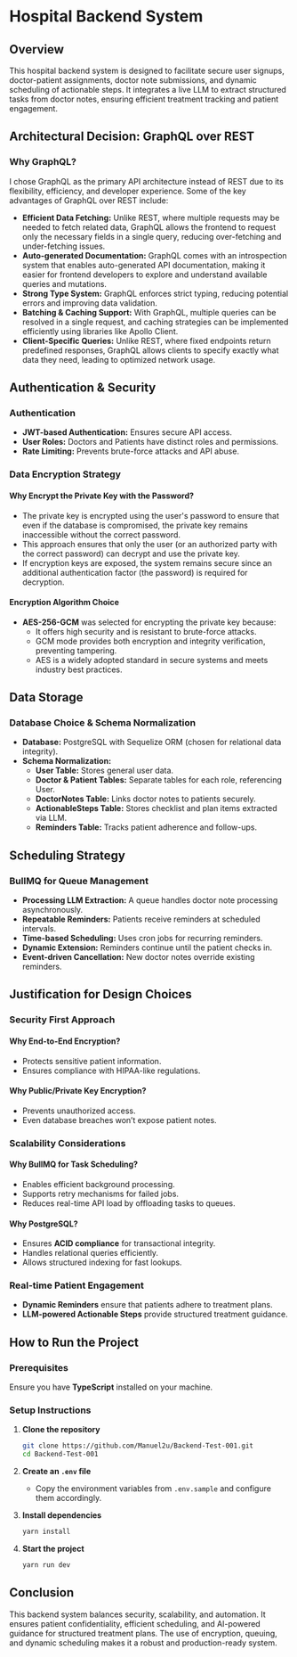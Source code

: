 # Hospital Backend System

## Overview

This hospital backend system is designed to facilitate secure user signups, doctor-patient assignments, doctor note submissions, and dynamic scheduling of actionable steps. It integrates a live LLM to extract structured tasks from doctor notes, ensuring efficient treatment tracking and patient engagement.

## Architectural Decision: GraphQL over REST

### Why GraphQL?

I chose GraphQL as the primary API architecture instead of REST due to its flexibility, efficiency, and developer experience. Some of the key advantages of GraphQL over REST include:

- **Efficient Data Fetching:** Unlike REST, where multiple requests may be needed to fetch related data, GraphQL allows the frontend to request only the necessary fields in a single query, reducing over-fetching and under-fetching issues.
- **Auto-generated Documentation:** GraphQL comes with an introspection system that enables auto-generated API documentation, making it easier for frontend developers to explore and understand available queries and mutations.
- **Strong Type System:** GraphQL enforces strict typing, reducing potential errors and improving data validation.
- **Batching & Caching Support:** With GraphQL, multiple queries can be resolved in a single request, and caching strategies can be implemented efficiently using libraries like Apollo Client.
- **Client-Specific Queries:** Unlike REST, where fixed endpoints return predefined responses, GraphQL allows clients to specify exactly what data they need, leading to optimized network usage.

## Authentication & Security

### Authentication

- **JWT-based Authentication:** Ensures secure API access.
- **User Roles:** Doctors and Patients have distinct roles and permissions.
- **Rate Limiting:** Prevents brute-force attacks and API abuse.

### Data Encryption Strategy

#### Why Encrypt the Private Key with the Password?

- The private key is encrypted using the user's password to ensure that even if the database is compromised, the private key remains inaccessible without the correct password.
- This approach ensures that only the user (or an authorized party with the correct password) can decrypt and use the private key.
- If encryption keys are exposed, the system remains secure since an additional authentication factor (the password) is required for decryption.

#### Encryption Algorithm Choice

- **AES-256-GCM** was selected for encrypting the private key because:
  - It offers high security and is resistant to brute-force attacks.
  - GCM mode provides both encryption and integrity verification, preventing tampering.
  - AES is a widely adopted standard in secure systems and meets industry best practices.

## Data Storage

### Database Choice & Schema Normalization

- **Database:** PostgreSQL with Sequelize ORM (chosen for relational data integrity).
- **Schema Normalization:**
  - **User Table:** Stores general user data.
  - **Doctor & Patient Tables:** Separate tables for each role, referencing User.
  - **DoctorNotes Table:** Links doctor notes to patients securely.
  - **ActionableSteps Table:** Stores checklist and plan items extracted via LLM.
  - **Reminders Table:** Tracks patient adherence and follow-ups.

## Scheduling Strategy

### BullMQ for Queue Management

- **Processing LLM Extraction:** A queue handles doctor note processing asynchronously.
- **Repeatable Reminders:** Patients receive reminders at scheduled intervals.
- **Time-based Scheduling:** Uses cron jobs for recurring reminders.
- **Dynamic Extension:** Reminders continue until the patient checks in.
- **Event-driven Cancellation:** New doctor notes override existing reminders.

## Justification for Design Choices

### Security First Approach

#### Why End-to-End Encryption?

- Protects sensitive patient information.
- Ensures compliance with HIPAA-like regulations.

#### Why Public/Private Key Encryption?

- Prevents unauthorized access.
- Even database breaches won’t expose patient notes.

### Scalability Considerations

#### Why BullMQ for Task Scheduling?

- Enables efficient background processing.
- Supports retry mechanisms for failed jobs.
- Reduces real-time API load by offloading tasks to queues.

#### Why PostgreSQL?

- Ensures **ACID compliance** for transactional integrity.
- Handles relational queries efficiently.
- Allows structured indexing for fast lookups.

### Real-time Patient Engagement

- **Dynamic Reminders** ensure that patients adhere to treatment plans.
- **LLM-powered Actionable Steps** provide structured treatment guidance.

## How to Run the Project

### Prerequisites

Ensure you have **TypeScript** installed on your machine.

### Setup Instructions

1. **Clone the repository**

   ```sh
   git clone https://github.com/Manuel2u/Backend-Test-001.git
   cd Backend-Test-001
   ```

2. **Create an `.env` file**

   - Copy the environment variables from `.env.sample` and configure them accordingly.

3. **Install dependencies**

   ```sh
   yarn install
   ```

4. **Start the project**
   ```sh
   yarn run dev
   ```

## Conclusion

This backend system balances security, scalability, and automation. It ensures patient confidentiality, efficient scheduling, and AI-powered guidance for structured treatment plans. The use of encryption, queuing, and dynamic scheduling makes it a robust and production-ready system.

